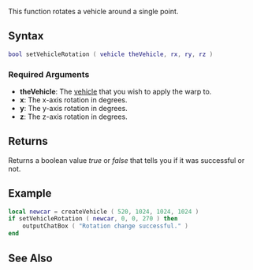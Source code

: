 This function rotates a vehicle around a single point.

Syntax
------

``` lua
bool setVehicleRotation ( vehicle theVehicle, rx, ry, rz )
```

### Required Arguments

-   **theVehicle**: The [vehicle](/docs/vehicle.md "wikilink") that you wish to apply the warp to.
-   **x**: The x-axis rotation in degrees.
-   **y**: The y-axis rotation in degrees.
-   **z**: The z-axis rotation in degrees.

Returns
-------

Returns a boolean value *true* or *false* that tells you if it was successful or not.

Example
-------

``` lua
local newcar = createVehicle ( 520, 1024, 1024, 1024 ) 
if setVehicleRotation ( newcar, 0, 0, 270 ) then
    outputChatBox ( "Rotation change successful." )
end
```

See Also
--------
